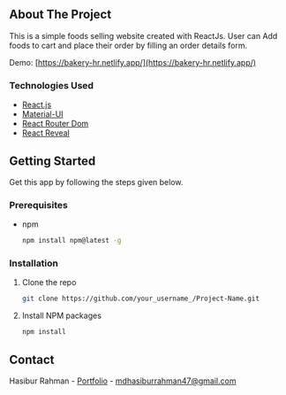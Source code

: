 ## About The Project

This is a simple foods selling website created with ReactJs. User can Add foods to cart and place their order by filling an order details form.

Demo: [https://bakery-hr.netlify.app/](https://bakery-hr.netlify.app/)

### Technologies Used

* [React.js](https://reactjs.org/)
* [Material-UI](https://mui.com/)
* [React Router Dom](https://reactrouter.com/)
* [React Reveal](https://www.react-reveal.com/)


<!-- GETTING STARTED -->
## Getting Started

Get this app by following the steps given below.

### Prerequisites

* npm
  ```sh
  npm install npm@latest -g
  ```

### Installation


1. Clone the repo
   ```sh
   git clone https://github.com/your_username_/Project-Name.git
   ```
2. Install NPM packages
   ```sh
   npm install
   ```

<!-- CONTACT -->
## Contact

Hasibur Rahman - [Portfolio](https://hrfolio.netlify.app/) - mdhasiburrahman47@gmail.com

